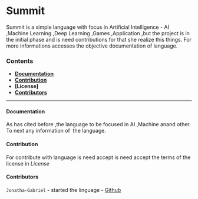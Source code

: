 # Summit
Summit is a simple language with focus in Artificial Intelligence - AI
 ,Machine Learning ,Deep Learning ,Games ,Application ,but the project is in the initial
phase and is need contributions for that she realize this things. For more
informations accesses the objective documentation of language.

### Contents
+ **[Documentation](#documentation)** <br />
+ **[Contribution](#contribution)** <br />
+ **[License]** <br />
+ **[Contributors](#contributors)** <br />

-------------
#### Documentation

As has cited before ,the language to be focused in AI ,Machine anand other. To next any 
information of  the language.



#### Contribution

For contribute with language is need accept is need accept the terms 
of the license in *License*

#### Contributors

```Jonatha-Gabriel``` - started the linguage - [Github](https://github.com/Jonatha-Gabriel)
